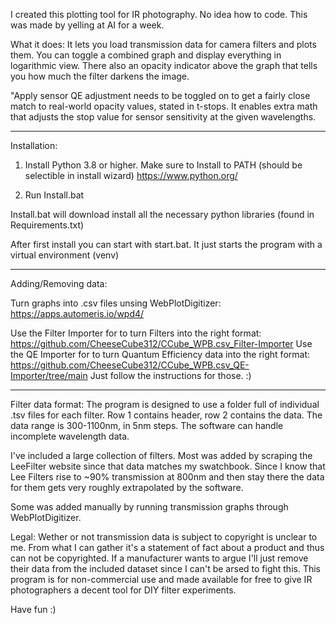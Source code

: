 I created this plotting tool for IR photography. No idea how to code. This was made by yelling at AI for a week.


What it does:
It lets you load transmission data for camera filters and plots them. You can toggle a combined graph and display everything in logarithmic view. There also an opacity indicator above the graph that tells you how much the filter darkens the image. 

"Apply sensor QE adjustment needs to be toggled on to get a fairly close match to real-world opacity values, stated in t-stops. It enables extra math that adjusts the stop value for sensor sensitivity at the given wavelengths. 


_______________________________________________________________

Installation:

1) Install Python 3.8 or higher. Make sure to Install to PATH (should be selectible in install wizard) https://www.python.org/

2) Run Install.bat

Install.bat will download install all the necessary python libraries (found in Requirements.txt)

After first install you can start with start.bat. It just starts the program with a virtual environment (venv)

______________________________________________________________

Adding/Removing data:

Turn graphs into .csv files unsing WebPlotDigitizer: https://apps.automeris.io/wpd4/

Use the Filter Importer for to turn Filters into the right format: https://github.com/CheeseCube312/CCube_WPB.csv_Filter-Importer
Use the QE Importer for to turn Quantum Efficiency data into the right format: https://github.com/CheeseCube312/CCube_WPB.csv_QE-Importer/tree/main
Just follow the instructions for those. :)

______________________________________________________________
Filter data format:
The program is designed to use a folder full of individual .tsv files for each filter. Row 1 contains header, row 2 contains the data. The data range is 300-1100nm, in 5nm steps. The software can handle incomplete wavelength data.

I've included a large collection of filters. Most was added by scraping the LeeFilter website since that data matches my swatchbook. Since I know that Lee Filters rise to ~90% transmission at 800nm and then stay there the data for them gets very roughly extrapolated by the software. 

Some was added manually by running transmission graphs through WebPlotDigitizer. 


Legal:
Wether or not transmission data is subject to copyright is unclear to me. From what I can gather it's a statement of fact about a product and thus can not be copyrighted. If a manufacturer wants to argue I'll just remove their data from the included dataset since I can't be arsed to fight this. 
This program is for non-commercial use and made available for free to give IR photographers a decent tool for DIY filter experiments.


Have fun :) 
